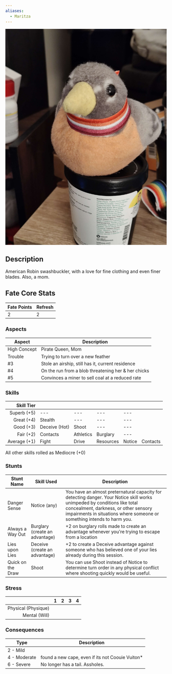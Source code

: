 ```yaml
---
aliases:
  - Maritza
---
```

![](../Gallery/IMG_20250311_205159640%201.jpg)
## Description
American Robin swashbuckler, with a love for fine clothing and even finer blades. Also, a mom.

## Fate Core Stats

| Fate Points | Refresh |
| ----------- | ------- |
| 2           | 2       |
### Aspects

| Aspect       | Description                                         |
| ------------ | --------------------------------------------------- |
| High Concept | Pirate Queen, Mom                                   |
| Trouble      | Trying to turn over a new feather                   |
| #3           | Stole an airship, still has it, current residence   |
| #4           | On the run from a blob threatening her & her chicks |
| #5           | Convinces a miner to sell coal at a reduced rate    |

### Skills

| **Skill Tier** |               |           |           |        |          |
| -------------: | ------------- | --------- | --------- | ------ | -------- |
|    Superb (+5) | ---           | ---       | ---       | ---    |          |
|     Great (+4) | Stealth       | ---       | ---       | ---    |          |
|      Good (+3) | Deceive (Hot) | Shoot     | ---       | ---    |          |
|      Fair (+2) | Contacts      | Athletics | Burglary  | ---    |          |
|   Average (+1) | Fight         | Drive     | Resources | Notice | Contacts |
All other skills rolled as Mediocre (+0)
### Stunts

| Stunt Name        | Skill Used                     | Description                                                                                                                                                                                                                                  |
| ----------------- | ------------------------------ | -------------------------------------------------------------------------------------------------------------------------------------------------------------------------------------------------------------------------------------------- |
| Danger Sense      | Notice (any)                   | You have an almost preternatural capacity for detecting danger. Your Notice skill works unimpeded by conditions like total concealment, darkness, or other sensory impairments in situations where someone or something intends to harm you. |
| Always a Way Out  | Burglary (create an advantage) | +2 on burglary rolls made to create an advantage whenever you're trying to escape from a location                                                                                                                                            |
| Lies upon Lies    | Deceive (create an advantage)  | +2 to create a Deceive advantage against someone who has believed one of your lies already during this session.                                                                                                                              |
| Quick on the Draw | Shoot                          | You can use Shoot instead of Notice to determine turn order in any physical conflict where shooting quickly would be useful.                                                                                                                 |

### Stress

|                     |  1  |  2  |  3  |  4  |
| ------------------: | :-: | :-: | :-: | :-: |
| Physical (Physique) |     |     |     |     |
|       Mental (Will) |     |     |     |     |

### Consequences

| Type         | Description                                      |
| ------------ | ------------------------------------------------ |
| 2 - Mild     |                                                  |
| 4 - Moderate | found a new cape, even if its not Coouie Vuiton* |
| 6 - Severe   | No longer has a tail. Assholes.                  |

